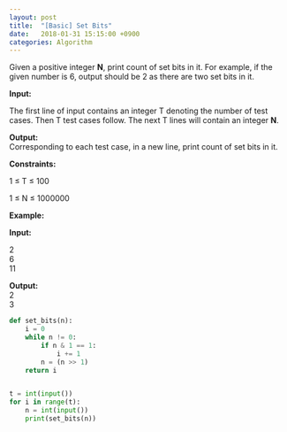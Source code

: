 ```yaml
---
layout: post
title:  "[Basic] Set Bits"
date:   2018-01-31 15:15:00 +0900
categories: Algorithm
---
```


Given a positive integer **N**, print count of set bits in it. For example, if the given number is 6, output should be 2 as there are two set bits in it.

**Input:**

The first line of input contains an integer T denoting the number of test cases. Then T test cases follow. The next T lines will contain an integer **N**.

**Output:**  
Corresponding to each test case, in a new line, print count of set bits in it.

**Constraints:**

1 ≤ T ≤ 100

1 ≤ N ≤ 1000000


**Example:**

**Input:**

2  
6  
11  
 

**Output:**  
2  
3


```python
def set_bits(n):
    i = 0
    while n != 0:
        if n & 1 == 1:
            i += 1
        n = (n >> 1)
    return i


t = int(input())
for i in range(t):
    n = int(input())
    print(set_bits(n))
```


